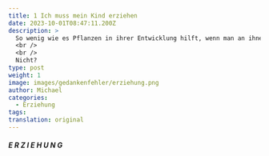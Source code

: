 ```yaml
---
title: 1 Ich muss mein Kind erziehen
date: 2023-10-01T08:47:11.200Z
description: >
  So wenig wie es Pflanzen in ihrer Entwicklung hilft, wenn man an ihnen zieht, so wenig hilft es der Entwicklung von Menschen, wenn man sie erzieht.
  <br />
  <br />
  Nicht? 
type: post
weight: 1
image: images/gedankenfehler/erziehung.png
author: Michael
categories:
  - Erziehung
tags:
translation: original
---
```


##### E R Z I E H U N G
